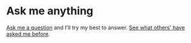 # Ask me anything
[Ask me a question](https://github.com/marcusstenbeck/ama/issues/new) and I'll try my best to answer. [See what others' have asked me before](https://github.com/marcusstenbeck/ama/issues).
